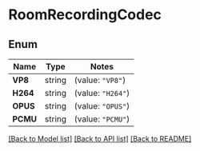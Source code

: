 # RoomRecordingCodec

## Enum

Name | Type | Notes
------------ | ------------- | -------------
**VP8** | string | (value: `"VP8"`)
**H264** | string | (value: `"H264"`)
**OPUS** | string | (value: `"OPUS"`)
**PCMU** | string | (value: `"PCMU"`)


[[Back to Model list]](../README.md#documentation-for-models) [[Back to API list]](../README.md#documentation-for-api-endpoints) [[Back to README]](../README.md)


